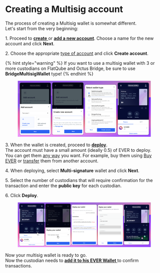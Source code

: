 # Creating a Multisig account

The process of creating a Multisig wallet is somewhat different. \
Let's start from the very beginning:

1\. Proceed to [**create** ](../getting-started/install-and-singing-in/creating-a-new-wallet.md)or [**add a new account**](../seed-phrase-keys-and-accounts/account-management/). Choose a name for the new account and click **Next**.

2\. Choose the appropriate [type of account](../getting-started/install-and-singing-in/types-of-account.md) and click **Create account**.

{% hint style="warning" %}
If you want to use a multisig wallet with 3 or more custodians on FlatQube and Octus Bridge, be sure to use **BridgeMultisigWallet** type!
{% endhint %}

<figure><img src="../.gitbook/assets/image (3).png" alt=""><figcaption></figcaption></figure>

3\. When the wallet is created, proceed to [**deploy**](../getting-started/install-and-singing-in/deploy/). \
The account must have a small amount (ideally 0.5) of EVER to deploy.\
You can get them [any way](../getting-started/how-to-get-ever.md) you want. For example, buy them using [Buy EVER](https://buy.everwallet.net/) or [transfer](../manage-assets/sending-and-receiving-tokens.md) them from another account.

4\. When deploying, select **Multi-signature** wallet and click **Next**.&#x20;

5\. Select the number of custodians that will require confirmation for the transaction and enter the **public key** for each custodian.&#x20;

6\. Click **Deploy**.

<figure><img src="../.gitbook/assets/image.png" alt=""><figcaption></figcaption></figure>

Now your multisig wallet is ready to go. \
Now the custodian needs to [**add it to his EVER Wallet** ](add-a-multisig-account.md)to confirm transactions.

